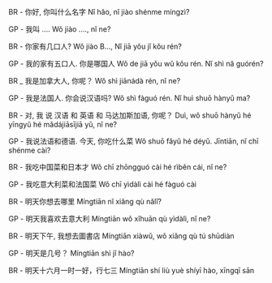BR - 你好, 你叫什么名字
Nǐ hǎo, nǐ jiào shénme míngzì?

GP - 我叫 ....
Wǒ jiào ...., nǐ ne?

BR - 你家有几口人?
Wǒ jiào B..., Nǐ jiā yǒu jǐ kǒu rén?

GP - 我的家有五口人. 你是哪国人
Wǒ de jiā yǒu wǔ kǒu rén. Nǐ shì nǎ guórén?

BR _ 我是加拿大人, 你呢？
Wǒ shì jiānádà rén, nǐ ne?

GP - 我是法国人. 你会说汉语吗?
Wǒ shì fàguó rén. Nǐ huì shuō hànyǔ ma?

BR - 对, 我 说 汉语 和 英语 和 马达加斯加语, 你呢？
Duì, wǒ shuō hànyǔ hé yīngyǔ hé mǎdájiāsījiā yǔ, nǐ ne?

GP - 我说法语和德语. 今天, 你吃什么菜
Wǒ shuō fǎyǔ hé déyǔ. Jīntiān, nǐ chī shénme cài?

BR - 我吃中国菜和日本才
Wǒ chī zhōngguó cài hé rìběn cái, nǐ ne?

GP - 我吃意大利菜和法国菜
Wǒ chī yìdàlì cài hé fàguó cài

BR - 明天你想去哪里
Míngtiān nǐ xiǎng qù nǎlǐ?

GP - 明天我喜欢去意大利
Míngtiān wǒ xǐhuān qù yìdàlì, nǐ ne?

BR - 明天下午, 我想去圖書店
Míngtiān xiàwǔ, wǒ xiǎng qù tú shūdiàn


GP - 明天是几号？
Míngtiān shì jǐ hào?

BR - 明天十六月一时一好，行七三
Míngtiān shí liù yuè shíyī hào, xīngqī sān
